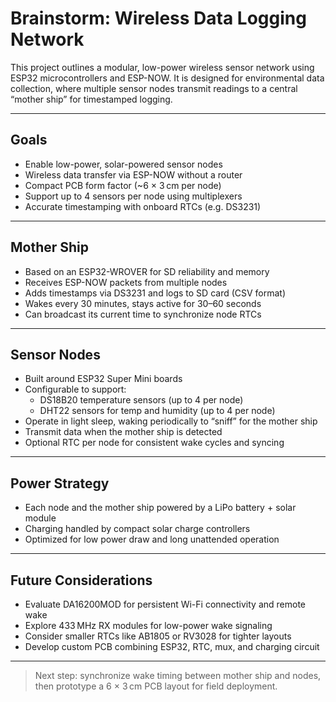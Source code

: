 # Brainstorm: Wireless Data Logging Network

This project outlines a modular, low-power wireless sensor network using ESP32 microcontrollers and ESP-NOW. It is designed for environmental data collection, where multiple sensor nodes transmit readings to a central “mother ship” for timestamped logging.

---

## Goals
- Enable low-power, solar-powered sensor nodes
- Wireless data transfer via ESP-NOW without a router
- Compact PCB form factor (~6 × 3 cm per node)
- Support up to 4 sensors per node using multiplexers
- Accurate timestamping with onboard RTCs (e.g. DS3231)

---

## Mother Ship
- Based on an ESP32-WROVER for SD reliability and memory
- Receives ESP-NOW packets from multiple nodes
- Adds timestamps via DS3231 and logs to SD card (CSV format)
- Wakes every 30 minutes, stays active for 30–60 seconds
- Can broadcast its current time to synchronize node RTCs

---

## Sensor Nodes
- Built around ESP32 Super Mini boards
- Configurable to support:
  - DS18B20 temperature sensors (up to 4 per node)
  - DHT22 sensors for temp and humidity (up to 4 per node)
- Operate in light sleep, waking periodically to “sniff” for the mother ship
- Transmit data when the mother ship is detected
- Optional RTC per node for consistent wake cycles and syncing

---

## Power Strategy
- Each node and the mother ship powered by a LiPo battery + solar module
- Charging handled by compact solar charge controllers
- Optimized for low power draw and long unattended operation

---

## Future Considerations
- Evaluate DA16200MOD for persistent Wi-Fi connectivity and remote wake
- Explore 433 MHz RX modules for low-power wake signaling
- Consider smaller RTCs like AB1805 or RV3028 for tighter layouts
- Develop custom PCB combining ESP32, RTC, mux, and charging circuit

---

> Next step: synchronize wake timing between mother ship and nodes, then prototype a 6 × 3 cm PCB layout for field deployment.
